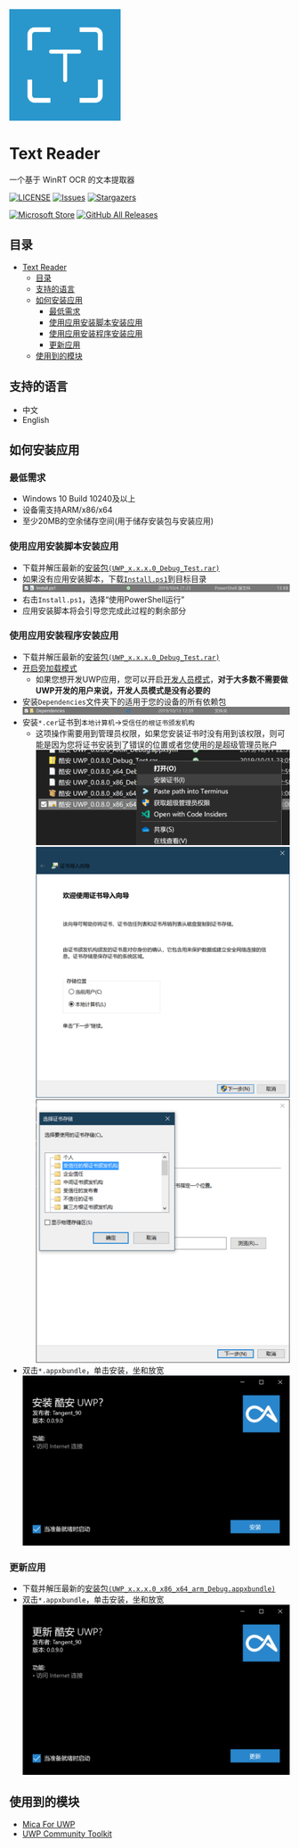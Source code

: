 <img alt="Text Reader LOGO" src="./logo.png" width="200px" />

# Text Reader
一个基于 WinRT OCR 的文本提取器

[![LICENSE](https://img.shields.io/github/license/wherewhere/Text-Reader.svg?label=License&style=flat-square)](https://github.com/wherewhere/Text-Reader/blob/master/LICENSE "LICENSE")
[![Issues](https://img.shields.io/github/issues/wherewhere/Text-Reader.svg?label=Issues&style=flat-square)](https://github.com/wherewhere/Text-Reader/issues "Issues")
[![Stargazers](https://img.shields.io/github/stars/wherewhere/Text-Reader.svg?label=Stars&style=flat-square)](https://github.com/wherewhere/Text-Reader/stargazers "Stargazers")

[![Microsoft Store](https://img.shields.io/badge/download-%e4%b8%8b%e8%bd%bd-magenta.svg?label=Microsoft%20Store&logo=Microsoft&style=for-the-badge&color=11a2f8)](https://www.microsoft.com/store/apps/9P8NKQW6NCNC "Microsoft Store")
[![GitHub All Releases](https://img.shields.io/github/downloads/wherewhere/Text-Reader/total.svg?label=DOWNLOAD&logo=github&style=for-the-badge)](https://github.com/wherewhere/Text-Reader/releases/latest "GitHub All Releases")

## 目录
- [Text Reader](#text-reader)
  - [目录](#目录)
  - [支持的语言](#支持的语言)
  - [如何安装应用](#如何安装应用)
    - [最低需求](#最低需求)
    - [使用应用安装脚本安装应用](#使用应用安装脚本安装应用)
    - [使用应用安装程序安装应用](#使用应用安装程序安装应用)
    - [更新应用](#更新应用)
  - [使用到的模块](#使用到的模块)

## 支持的语言
- 中文
- English

## 如何安装应用
### 最低需求
- Windows 10 Build 10240及以上
- 设备需支持ARM/x86/x64
- 至少20MB的空余储存空间(用于储存安装包与安装应用)

### 使用应用安装脚本安装应用
- 下载并解压最新的[安装包`(UWP_x.x.x.0_Debug_Test.rar)`](https://github.com/wherewhere/Text-Reader/releases/latest)
- 如果没有应用安装脚本，下载[`Install.ps1`](Install.ps1)到目标目录
![Install.ps1](Images/Guides/Snipaste_2019-10-12_22-49-11.png)
- 右击`Install.ps1`，选择“使用PowerShell运行”
- 应用安装脚本将会引导您完成此过程的剩余部分

### 使用应用安装程序安装应用
- 下载并解压最新的[安装包`(UWP_x.x.x.0_Debug_Test.rar)`](https://github.com/wherewhere/Text-Reader/releases/latest)
- [开启旁加载模式](https://www.windowscentral.com/how-enable-windows-10-sideload-apps-outside-store)
  - 如果您想开发UWP应用，您可以开启[开发人员模式](https://docs.microsoft.com/zh-cn/windows/uwp/get-started/enable-your-device-for-development)，**对于大多数不需要做UWP开发的用户来说，开发人员模式是没有必要的**
- 安装`Dependencies`文件夹下的适用于您的设备的所有依赖包
![Dependencies](Images/Guides/Snipaste_2019-10-13_15-51-33.png)
- 安装`*.cer`证书到`本地计算机`→`受信任的根证书颁发机构`
  - 这项操作需要用到管理员权限，如果您安装证书时没有用到该权限，则可能是因为您将证书安装到了错误的位置或者您使用的是超级管理员账户
  ![安装证书](Images/Guides/Snipaste_2019-10-12_22-46-37.png)
  ![导入本地计算机](Images/Guides/Snipaste_2019-10-19_15-28-58.png)
  ![储存到受信任的根证书颁发机构](Images/Guides/Snipaste_2019-10-20_23-36-44.png)
- 双击`*.appxbundle`，单击安装，坐和放宽
![安装](Images/Guides/Snipaste_2019-10-13_12-42-40.png)

### 更新应用
- 下载并解压最新的[安装包`(UWP_x.x.x.0_x86_x64_arm_Debug.appxbundle)`](https://github.com/wherewhere/Text-Reader/releases/latest)
- 双击`*.appxbundle`，单击安装，坐和放宽
![安装](Images/Guides/Snipaste_2019-10-13_16-01-09.png)

## 使用到的模块
- [Mica For UWP](https://github.com/wherewhere/Mica-For-UWP "Mica For UWP")
- [UWP Community Toolkit](https://github.com/Microsoft/UWPCommunityToolkit "UWP Community Toolkit")
